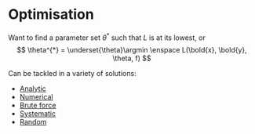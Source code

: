 # Optimisation

Want to find a parameter set $\theta^{*}$ such that $L$ is at its lowest, or
$$
\theta^{*} = \underset{\theta}\argmin \enspace L(\bold{x}, \bold{y}, \theta, f)
$$

Can be tackled in a variety of solutions:

- [Analytic](202210061238)
- [Numerical](202210061251)
- [Brute force](202210061255)
- [Systematic](202210061256)
- [Random](202210061257)
